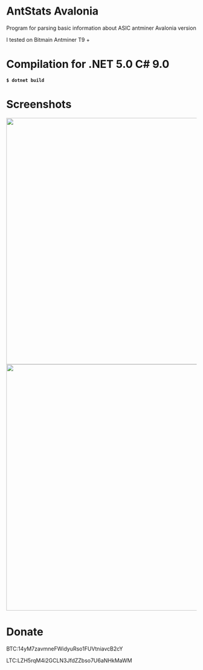 # AntStats Avalonia
Program for parsing basic information about ASIC antminer Avalonia version

I tested on Bitmain Antminer T9 +

# Compilation for .NET 5.0 С# 9.0
<strong><code>$ dotnet build</code></strong>



# Screenshots

  <img src="https://cdn.discordapp.com/attachments/504344062485069828/861744747080318986/1.png" width="650">
  <img src="https://cdn.discordapp.com/attachments/504344062485069828/861744747924291614/2.png" width="650">



# Donate
BTC:14yM7zavmneFWidyuRso1FUVtniavcB2cY

LTC:LZH5rqM4i2GCLN3JfdZZbso7U6aNHkMaWM
